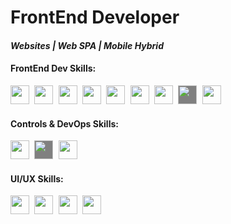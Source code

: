 

<h1> FrontEnd Developer</h1>
<h4><i>Websites | Web SPA | Mobile Hybrid </i><h4>

<div>
  <h4>FrontEnd Dev Skills:</h4>
    <img style="margin-right: 5px;" src="https://cdn.jsdelivr.net/gh/devicons/devicon/icons/html5/html5-original.svg" width="30px" />
    <img style="margin-right: 5px;" src="https://cdn.jsdelivr.net/gh/devicons/devicon/icons/css3/css3-original.svg" width="30px" />
    <img style="margin-right: 5px;" src="https://cdn.jsdelivr.net/gh/devicons/devicon/icons/sass/sass-original.svg" width="30px" />
    <img style="margin-right: 5px;" src="https://cdn.jsdelivr.net/gh/devicons/devicon/icons/javascript/javascript-original.svg" width="30px" />
    <img style="margin-right: 5px;" src="https://cdn.jsdelivr.net/gh/devicons/devicon/icons/typescript/typescript-original.svg" width="30px" />
    <img style="margin-right: 5px;" src="https://cdn.jsdelivr.net/gh/devicons/devicon/icons/nodejs/nodejs-original.svg" width="30px" />
    <img style="margin-right: 5px;" src="https://cdn.jsdelivr.net/gh/devicons/devicon/icons/react/react-original.svg" width="30px" />
    <img style="margin-right: 5px; background-color: grey" src="https://cdn.jsdelivr.net/gh/devicons/devicon/icons/nextjs/nextjs-original.svg" width="30px"/>
    <img style="margin-right: 5px" src="https://cdn.jsdelivr.net/gh/devicons/devicon/icons/redux/redux-original.svg"  width="30px" />
    <br/>
  <h4>Controls & DevOps Skills: </h4>
    <img style="margin-right: 5px" src="https://cdn.jsdelivr.net/gh/devicons/devicon/icons/git/git-original.svg" width="30px" />
    <img style="margin-right: 5px;  background-color: grey" src="https://cdn.jsdelivr.net/gh/devicons/devicon/icons/github/github-original.svg" width="30px" />
    <img style="margin-right: 5px" src="https://cdn.jsdelivr.net/gh/devicons/devicon/icons/gitlab/gitlab-original.svg" width="30px" />
    <br/>
   <h4>UI/UX Skills: </h4>
    <img style="margin-right: 5px;" src="https://cdn.jsdelivr.net/gh/devicons/devicon/icons/figma/figma-original.svg" width="30px" />
    <img style="margin-right: 5px;" src="https://cdn.jsdelivr.net/gh/devicons/devicon/icons/photoshop/photoshop-plain.svg" width="30px" />
    <img style="margin-right: 5px;" src="https://cdn.jsdelivr.net/gh/devicons/devicon/icons/xd/xd-plain.svg" width="30px" />
    <img style="margin-right: 5px;" src="https://cdn.jsdelivr.net/gh/devicons/devicon/icons/devicon/devicon-original.svg" width="30px" />
  </div>
<div>
